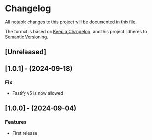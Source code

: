 # Changelog

All notable changes to this project will be documented in this file.

The format is based on [Keep a Changelog](https://keepachangelog.com/en/1.0.0/),
and this project adheres to [Semantic Versioning](https://semver.org/spec/v2.0.0.html).

## [Unreleased]

## [1.0.1] - (2024-09-18)

### Fix

- Fastify v5 is now allowed

## [1.0.0] - (2024-09-04)

### Features

* First release
